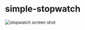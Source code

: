 # simple-stopwatch
![stopwatch screen shot](https://github.com/fahim-exe/simple-stopwatch/assets/69732264/f6029dfe-4a34-4722-8b7b-5e257c9d3972)